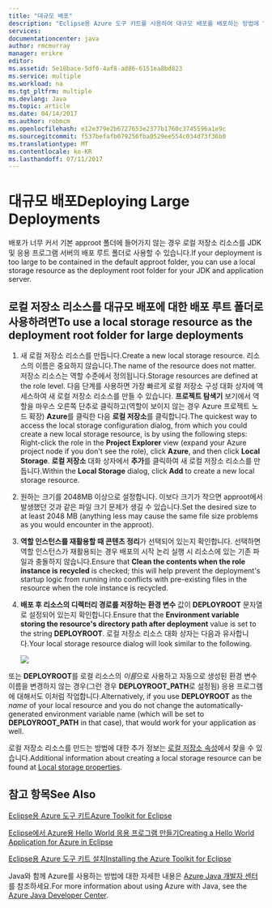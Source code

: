 ```yaml
---
title: "대규모 배포"
description: "Eclipse용 Azure 도구 키트를 사용하여 대규모 배포를 배포하는 방법에 알아봅니다."
services: 
documentationcenter: java
author: rmcmurray
manager: erikre
editor: 
ms.assetid: 5e18bace-5df0-4af8-ad86-6151ea8bd823
ms.service: multiple
ms.workload: na
ms.tgt_pltfrm: multiple
ms.devlang: Java
ms.topic: article
ms.date: 04/14/2017
ms.author: robmcm
ms.openlocfilehash: e12e379e2b6727653e2377b1760c3745596a1e9c
ms.sourcegitcommit: f537befafb079256fba0529ee554c034d73f36b0
ms.translationtype: MT
ms.contentlocale: ko-KR
ms.lasthandoff: 07/11/2017
---
```

# <a name="deploying-large-deployments"></a><span data-ttu-id="8d9ce-103">대규모 배포</span><span class="sxs-lookup"><span data-stu-id="8d9ce-103">Deploying Large Deployments</span></span>
<span data-ttu-id="8d9ce-104">배포가 너무 커서 기본 approot 폴더에 들어가지 않는 경우 로컬 저장소 리소스를 JDK 및 응용 프로그램 서버의 배포 루트 폴더로 사용할 수 있습니다.</span><span class="sxs-lookup"><span data-stu-id="8d9ce-104">If your deployment is too large to be contained in the default approot folder, you can use a local storage resource as the deployment root folder for your JDK and application server.</span></span>

## <a name="to-use-a-local-storage-resource-as-the-deployment-root-folder-for-large-deployments"></a><span data-ttu-id="8d9ce-105">로컬 저장소 리소스를 대규모 배포에 대한 배포 루트 폴더로 사용하려면</span><span class="sxs-lookup"><span data-stu-id="8d9ce-105">To use a local storage resource as the deployment root folder for large deployments</span></span>
1. <span data-ttu-id="8d9ce-106">새 로컬 저장소 리소스를 만듭니다.</span><span class="sxs-lookup"><span data-stu-id="8d9ce-106">Create a new local storage resource.</span></span> <span data-ttu-id="8d9ce-107">리소스의 이름은 중요하지 않습니다.</span><span class="sxs-lookup"><span data-stu-id="8d9ce-107">The name of the resource does not matter.</span></span> <span data-ttu-id="8d9ce-108">저장소 리소스는 역할 수준에서 정의됩니다.</span><span class="sxs-lookup"><span data-stu-id="8d9ce-108">Storage resources are defined at the role level.</span></span> <span data-ttu-id="8d9ce-109">다음 단계를 사용하면 가장 빠르게 로컬 저장소 구성 대화 상자에 액세스하여 새 로컬 저장소 리소스를 만들 수 있습니다. **프로젝트 탐색기** 보기에서 역할을 마우스 오른쪽 단추로 클릭하고(역할이 보이지 않는 경우 Azure 프로젝트 노드 확장) **Azure**를 클릭한 다음 **로컬 저장소**를 클릭합니다.</span><span class="sxs-lookup"><span data-stu-id="8d9ce-109">The quickest way to access the local storage configuration dialog, from which you could create a new local storage resource, is by using the following steps: Right-click the role in the **Project Explorer** view (expand your Azure project node if you don't see the role), click **Azure**, and then click **Local Storage**.</span></span> <span data-ttu-id="8d9ce-110">**로컬 저장소** 대화 상자에서 **추가**를 클릭하여 새 로컬 저장소 리소스를 만듭니다.</span><span class="sxs-lookup"><span data-stu-id="8d9ce-110">Within the **Local Storage** dialog, click **Add** to create a new local storage resource.</span></span>

2. <span data-ttu-id="8d9ce-111">원하는 크기를 2048MB 이상으로 설정합니다. 이보다 크기가 작으면 approot에서 발생했던 것과 같은 파일 크기 문제가 생길 수 있습니다.</span><span class="sxs-lookup"><span data-stu-id="8d9ce-111">Set the desired size to at least 2048 MB (anything less may cause the same file size problems as you would encounter in the approot).</span></span>

3. <span data-ttu-id="8d9ce-112">**역할 인스턴스를 재활용할 때 콘텐츠 정리**가 선택되어 있는지 확인합니다. 선택하면 역할 인스턴스가 재활용되는 경우 배포의 시작 논리 실행 시 리소스에 있는 기존 파일과 충돌하지 않습니다.</span><span class="sxs-lookup"><span data-stu-id="8d9ce-112">Ensure that **Clean the contents when the role instance is recycled** is checked; this will help prevent the deployment's startup logic from running into conflicts with pre-existing files in the resource when the role instance is recycled.</span></span>

4. <span data-ttu-id="8d9ce-113">**배포 후 리소스의 디렉터리 경로를 저장하는 환경 변수** 값이 **DEPLOYROOT** 문자열로 설정되어 있는지 확인합니다.</span><span class="sxs-lookup"><span data-stu-id="8d9ce-113">Ensure that the **Environment variable storing the resource's directory path after deployment** value is set to the string **DEPLOYROOT**.</span></span> <span data-ttu-id="8d9ce-114">로컬 저장소 리소스 대화 상자는 다음과 유사합니다.</span><span class="sxs-lookup"><span data-stu-id="8d9ce-114">Your local storage resource dialog will look similar to the following.</span></span>

   ![][ic667943]

<span data-ttu-id="8d9ce-115">또는 **DEPLOYROOT**를 로컬 리소스의 *이름*으로 사용하고 자동으로 생성된 환경 변수 이름을 변경하지 않는 경우(그런 경우 **DEPLOYROOT_PATH**로 설정됨) 응용 프로그램에 대해서도 이처럼 작업합니다.</span><span class="sxs-lookup"><span data-stu-id="8d9ce-115">Alternatively, if you use **DEPLOYROOT** as the *name* of your local resource and you do not change the automatically-generated environment variable name (which will be set to **DEPLOYROOT_PATH** in that case), that would work for your application as well.</span></span>

<span data-ttu-id="8d9ce-116">로컬 저장소 리소스를 만드는 방법에 대한 추가 정보는 [로컬 저장소 속성][Local storage properties]에서 찾을 수 있습니다.</span><span class="sxs-lookup"><span data-stu-id="8d9ce-116">Additional information about creating a local storage resource can be found at [Local storage properties][Local storage properties].</span></span>

## <a name="see-also"></a><span data-ttu-id="8d9ce-117">참고 항목</span><span class="sxs-lookup"><span data-stu-id="8d9ce-117">See Also</span></span>
<span data-ttu-id="8d9ce-118">[Eclipse용 Azure 도구 키트][Azure Toolkit for Eclipse]</span><span class="sxs-lookup"><span data-stu-id="8d9ce-118">[Azure Toolkit for Eclipse][Azure Toolkit for Eclipse]</span></span>

<span data-ttu-id="8d9ce-119">[Eclipse에서 Azure용 Hello World 응용 프로그램 만들기][Creating a Hello World Application for Azure in Eclipse]</span><span class="sxs-lookup"><span data-stu-id="8d9ce-119">[Creating a Hello World Application for Azure in Eclipse][Creating a Hello World Application for Azure in Eclipse]</span></span>

<span data-ttu-id="8d9ce-120">[Eclipse용 Azure 도구 키트 설치][Installing the Azure Toolkit for Eclipse]</span><span class="sxs-lookup"><span data-stu-id="8d9ce-120">[Installing the Azure Toolkit for Eclipse][Installing the Azure Toolkit for Eclipse]</span></span> 

<span data-ttu-id="8d9ce-121">Java와 함께 Azure를 사용하는 방법에 대한 자세한 내용은 [Azure Java 개발자 센터][Azure Java Developer Center]를 참조하세요.</span><span class="sxs-lookup"><span data-stu-id="8d9ce-121">For more information about using Azure with Java, see the [Azure Java Developer Center][Azure Java Developer Center].</span></span>

<!-- URL List -->

[Azure Java Developer Center]: http://go.microsoft.com/fwlink/?LinkID=699547
[Azure Toolkit for Eclipse]: http://go.microsoft.com/fwlink/?LinkID=699529
[Creating a Hello World Application for Azure in Eclipse]: http://go.microsoft.com/fwlink/?LinkID=699533
[Installing the Azure Toolkit for Eclipse]: http://go.microsoft.com/fwlink/?LinkId=699546
[Local storage properties]: http://go.microsoft.com/fwlink/?LinkID=699525#local_storage_properties

<!-- IMG List -->

[ic667943]: ./media/azure-toolkit-for-eclipse-deploying-large-deployments/ic667943.png

<!-- Legacy MSDN URL = https://msdn.microsoft.com/library/azure/dn268601.aspx -->
